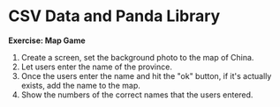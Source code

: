# CSV Data and Panda Library

**Exercise: Map Game**

1. Create a screen, set the background photo to the map of China.
2. Let users enter the name of the province.
3. Once the users enter the name and hit the "ok" button, if it's actually exists, add the name to the map.
4. Show the numbers of the correct names that the users entered.
